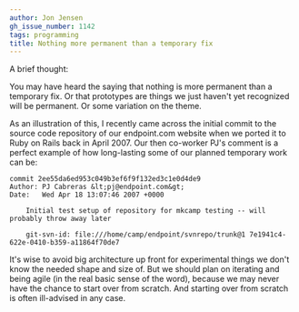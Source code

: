 ```yaml
---
author: Jon Jensen
gh_issue_number: 1142
tags: programming
title: Nothing more permanent than a temporary fix
---
```




A brief thought:

You may have heard the saying that nothing is more permanent than a temporary fix. Or that prototypes are things we just haven't yet recognized will be permanent. Or some variation on the theme.

As an illustration of this, I recently came across the initial commit to the source code repository of our endpoint.com website when we ported it to Ruby on Rails back in April 2007. Our then co-worker PJ's comment is a perfect example of how long-lasting some of our planned temporary work can be:

```nohighlight
commit 2ee55da6ed953c049b3ef6f9f132ed3c1e0d4de9
Author: PJ Cabreras &lt;pj@endpoint.com&gt;
Date:   Wed Apr 18 13:07:46 2007 +0000

    Initial test setup of repository for mkcamp testing -- will probably throw away later
    
    git-svn-id: file:///home/camp/endpoint/svnrepo/trunk@1 7e1941c4-622e-0410-b359-a11864f70de7

```

It's wise to avoid big architecture up front for experimental things we don't know the needed shape and size of. But we should plan on iterating and being agile (in the real basic sense of the word), because we may never have the chance to start over from scratch. And starting over from scratch is often ill-advised in any case.


